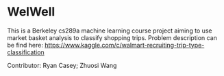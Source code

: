 # WelWell
This is a Berkeley cs289a machine learning course project aiming to use market basket analysis to classify shopping trips.
Problem description can be find here: https://www.kaggle.com/c/walmart-recruiting-trip-type-classification

Contributor: Ryan Casey; Zhuosi Wang 

